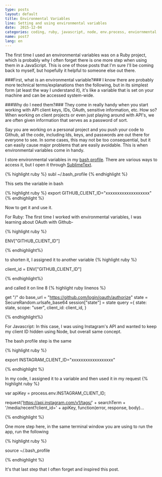 ```yaml
---
type: posts
layout: default
title: Environmental Variables
line: Setting and using environmental variables 
date:  2015-12-04 
categories: coding, ruby, javascript, node, env.process, enviornmental variables
name: post7
lang: en
---
```


The first time I used an environmental variables was on a Ruby project, which is probably why I often forget there is one more step when using them in a JavaScript. This is one of those posts that I'm sure I'll be coming back to myself, but hopefully it helpful to someone else out there. 

###First, what is an environmental variable?###
I know there are probably more technical terms/explanations then the following, but in its simplest form (at least the way I understand it), it's like a variable that is set on your machine and can be accessed system-wide. 

###Why do I need them?###
They come in really handy when you start working with API client keys, IDs, OAuth, sensitive information, etc. How so? When working on client projects or even just playing around with API's, we are often given information that serves as a password of sort. 

Say you are working on a personal project and you push your code to Github, all the code, including Ids, keys, and passwords are out there for everyone to see. In some cases, this may not be too consequential, but it can easily cause major problems that are easily avoidable. This is when environmental variables come in handy.

I store environmental variables in my <html><a href="http://natelandau.com/my-mac-osx-bash_profile/" target="_blank">bash profile</a></html>. There are various ways to access it, but I open it through <html><a href="http://www.sublimetext.com/" target="_blank">SublimeText</a></html>. 

{% highlight ruby %}
subl ~/.bash_profile
{% endhighlight %}

This sets the variable in bash

{% highlight ruby %}
export GITHUB_CLIENT_ID="xxxxxxxxxxxxxxxxxxx"
{% endhighlight %}

Now to get it and use it. 

For Ruby:
The first time I worked with environmental variables, I was learning about OAuth with Github-

{% highlight ruby %}

ENV["GITHUB_CLIENT_ID"]

{% endhighlight%}

to shorten it, I assigned it to another variable
{% highlight ruby %}

client_id = ENV["GITHUB_CLIENT_ID"]

{% endhighlight%}

and called it on line 8
{% highlight ruby linenos %}

get "/" do
	base_url = "https://github.com/login/oauth/authorize"
	state = SecureRandom.urlsafe_base64
	session["state"] = state
	query ={
		state: state,
		scope: "user",
		client_id: client_id,
	}

{% endhighlight%}

For Javascript:
In this case, I was using Instagram's API and wanted to keep my client ID hidden using Node, but overall same concept. 

The bash profile step is the same 

{% highlight ruby %}

export INSTAGRAM_CLIENT_ID="xxxxxxxxxxxxxxxxxx"

{% endhighlight %}

In my code, I assigned it to a variable and then used it in my request 
{% highlight ruby %}

var apiKey = process.env.INSTAGRAM_CLIENT_ID;

request('https://api.instagram.com/v1/tags/' + searchTerm + '/media/recent?client_id=' + apiKey, function(error, response, body)...

{% endhighlight %}

One more step here, in the same terminal window you are using to run the app, run the following

{% highlight ruby %}

source ~/.bash_profile

{% endhighlight %}

It's that last step that I often forget and inspired this post.

